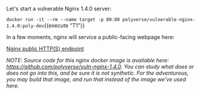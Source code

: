 Let's start a vulnerable Nginx 1.4.0 server:

`docker run -it --rm --name target -p 80:80 polyverse/vulnerable-nginx-1.4.0:poly-dev`{{execute "T1"}}

In a few moments, nginx will service a public-facing webpage here:

[Nginx public HTTP(S) endpoint](https://[[HOST_SUBDOMAIN]]-80-[[KATACODA_HOST]].environments.katacoda.com/)


*NOTE: Source code for this nginx docker image is available here: https://github.com/polyverse/vuln-nginx-1.4.0. You can study what does or does not go into this, and be sure it is not synthetic. For the adventurous, you may build that image, and run that instead of the image we've used here.*
